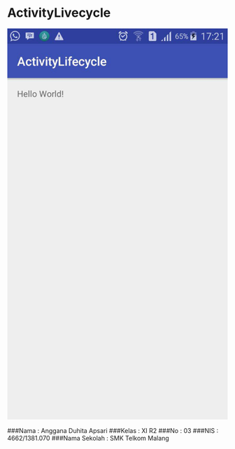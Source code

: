 # ActivityLivecycle

![screenshot](https://github.com/Angganada/ActivityLivecycle/blob/master/activitylifecycle.jpg)

###Nama  : Anggana Duhita Apsari
###Kelas : XI R2
###No    : 03
###NIS   : 4662/1381.070
###Nama Sekolah  : SMK Telkom Malang
